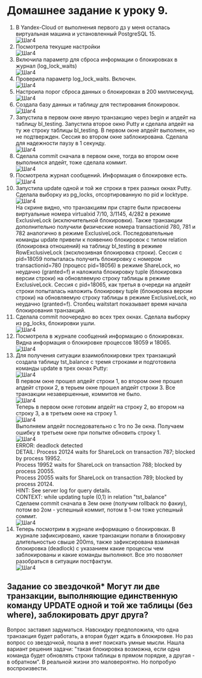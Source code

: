 # Домашнее задание к уроку 9. #   
1. В Yandex-Cloud от выполнения первого дз у меня осталась виртуальная машина и установленный PostgreSQL 15.   
![Шаг4](/4_1_OldVM.jpg)  
1. Посмотрела текущие настройки   
![Шаг4](/9_1_params_log.jpg)  
1. Включила параметр для сброса информации о блокировках в журнал (log_lock_waits)   
![Шаг4](/9_2_log_lock_waits.jpg)  
1. Проверила параметр log_lock_waits. Включен.   
![Шаг4](/9_3_params_log_on.jpg)  
1. Настроила порог сброса данных о блокировках в 200 миллисекунд.   
![Шаг4](/9_4_200ms.jpg)  
1. Создала базу данных и таблицу для тестирования блокировок.      
![Шаг4](/9_5_before_test1.jpg)  
1. Запустила в первом окне явную транзакцию через begin и апдейт на таблицу bl_testing. Запустила второе окно Putty и сделала апдейт на ту же строку таблицы bl_testing. В первом окне апдейт выполнен, но не подтвержден. Сессия во втором окне заблокирована. Сделала для надежности паузу в 1 секунду.     
![Шаг4](/9_6_test1.jpg)  
1. Сделала commit сначала в первом окне, тогда во втором окне выполнился апдейт, тоже сделала коммит.      
![Шаг4](/9_7_after_test1.jpg)  
1. Посмотрела журнал сообщений. Информация о блокировке есть.      
![Шаг4](/9_8_log_file.jpg)  
1. Запустила update одной и той же строки в трех разных окнах Putty. Сделала выборку из pg_locks, отсортированную по pid и locktype.   
![Шаг4](/9_12_test2_pg_locks.jpg)  
На скрине видно, что транзакциям при старте были присвоены виртуальные номера virtualxid 7/10, 3/1145, 4/282 в режиме ExclusiveLock (исключительной блокировки). Также транзакции дополнительно получили физические номера transactionid 780, 781 и 782 аналогично в режиме ExclusiveLock. Последовательные команды update привели к появению блокировок с типом relation (блокировка отношений) на таблицу bl_testing в режиме RowExclusiveLock (эксклюзивная блокировка строки). Сессия с pid=18059 попыталась получить блокировку с номером transactionid=780 (процесс pid=18056) в режиме ShareLock, но неудачно (granted=f) и наложила блокировку tuple (блокировка версии строки) на обновляемую строку таблицы в режиме ExclusiveLock. Сессия с pid=18065, как третья в очереди на апдейт строки попыталась наложить блокировку tuple (блокировка версии строки) на обновляемую строку таблицы в режиме ExclusiveLock, но неудачно (granted=f). Столбец waitstart показывает время начала блокирования транзакций.
1. Сделала commit  поочередно во всех трех окнах. Сделала выборку из pg_locks, блокировки ушли.       
![Шаг4](/9_13_test2_after.jpg)  
1. Посмотрела в журнале сообщений информацию о блокировках. Видна информация о блокировке процессов 18059 и 18065.   
![Шаг4](/9_14_test2_log_file.jpg)  
1. Для получения ситуации взаимоблокировки трех транзакций создала таблицу tst_balance с тремя строками и подготовила команды update в трех окнах Putty:  
![Шаг4](/9_15_before_test3.jpg)  
В первом окне прошел апдейт строки 1, во втором окне прошел апдейт строки 2, в терьем окне прошел апдейт строки 3. Все транзакции незавершенные, коммитов не было.  
![Шаг4](/9_16_test3_1.jpg)  
Теперь в первом окне готовим апдейт на строку 2, во втором на строку 3, а в третьем окне на строку 1.   
![Шаг4](/9_17_test3_2.jpg)  
Выполняем апдейт последовательно с 1го по 3е окна. Получаем ошибку в третьем окне при попытке обновить строку 1.  
![Шаг4](/9_18_test3_3.jpg)  
ERROR:  deadlock detected   
DETAIL:  Process 20124 waits for ShareLock on transaction 787; blocked by process 19952.   
Process 19952 waits for ShareLock on transaction 788; blocked by process 20055.   
Process 20055 waits for ShareLock on transaction 789; blocked by process 20124.   
HINT:  See server log for query details.   
CONTEXT:  while updating tuple (0,1) in relation "tst_balance"   
Сделаем commit сначала в 3ем окне (получим rollback по факиу), потом во 2ом - успешный коммит, потом в 1-ом тоже успешный соммит.   
![Шаг4](/9_19_test3_4.jpg)  
1. Теперь посмотрим в журнале информацию о блокировках. В журнале зафиксировано, какие транзакции попали в блокировку длительностью свыше 200ms, также зафиксирована взаимная блокировка (deadlock) с указанием какие процессы чем заблокированы и какие команды выполняют. Все это позволяет разобраться в ситуации постфактум.   
![Шаг4](/9_20_test3_log.jpg)  
## Задание со звездочкой* Могут ли две транзакции, выполняющие единственную команду UPDATE одной и той же таблицы (без where), заблокировать друг друга? ##  
Вопрос заставил задуматься. Навскидку предположила, что одна транзакция будет работать, а вторая будет ждать в блокировке. Но раз вопрос со звездочкой, пошла в инет поискать умные мысли. Нашла вариант решения задачи: "такая блокировка возможна, если одна команда будет обновлять строки таблицы в прямом порядке, а другая - в обратном". В реальной жизни это маловероятно. Но попробую воспроизвести.  

